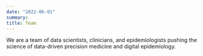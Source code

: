 ```yaml
---
date: "2022-06-01"
summary: 
title: Team
---
```


We are a team of data scientists, clinicians, and epidemiologists pushing the science of data-driven precision medicine and digital epidemiology.
